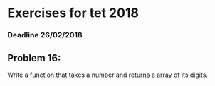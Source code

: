 # Exercises for tet 2018
### Deadline 26/02/2018

## Problem 16: 
Write a function that takes a number and returns a array of its digits.
